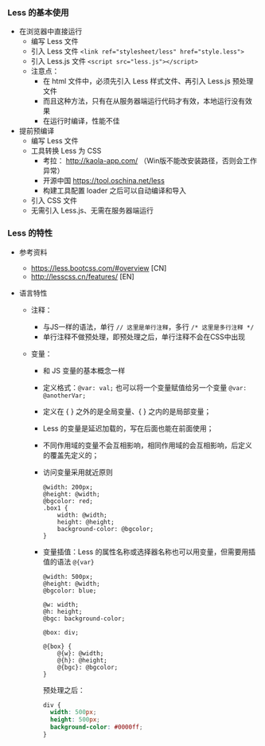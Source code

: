### Less 的基本使用

* 在浏览器中直接运行
  * 编写 Less 文件
  * 引入 Less 文件 `<link ref="stylesheet/less" href="style.less">`
  * 引入 Less.js 文件 `<script src="less.js"></script>`
  * 注意点：
    * 在 html 文件中，必须先引入 Less 样式文件、再引入 Less.js 预处理文件
    * 而且这种方法，只有在从服务器端运行代码才有效，本地运行没有效果
    * 在运行时编译，性能不佳
* 提前预编译
  * 编写 Less 文件
  * 工具转换 Less 为 CSS
    * 考拉： http://kaola-app.com/ （Win版不能改安装路径，否则会工作异常）
    * 开源中国 https://tool.oschina.net/less
    * 构建工具配置 loader 之后可以自动编译和导入
  * 引入 CSS 文件
  * 无需引入 Less.js、无需在服务器端运行



### Less 的特性

* 参考资料

  * https://less.bootcss.com/#overview	[CN]
  * http://lesscss.cn/features/     [EN]

* 语言特性

  * 注释：

    * 与JS一样的语法，单行 `// 这里是单行注释`，多行 `/* 这里是多行注释 */`
    * 单行注释不做预处理，即预处理之后，单行注释不会在CSS中出现

  * 变量：

    * 和 JS 变量的基本概念一样

    * 定义格式：`@var: val;` 也可以将一个变量赋值给另一个变量 `@var: @anotherVar;`

    * 定义在 { } 之外的是全局变量、{ } 之内的是局部变量；

    * Less 的变量是延迟加载的，写在后面也能在前面使用；

    * 不同作用域的变量不会互相影响，相同作用域的会互相影响，后定义的覆盖先定义的；

    * 访问变量采用就近原则

      ```less
      @width: 200px;
      @height: @width;
      @bgcolor: red;
      .box1 {
          width: @width;
          height: @height;
          background-color: @bgcolor;
      }
      ```

    * 变量插值：Less 的属性名称或选择器名称也可以用变量，但需要用插值的语法 `@{var}`

      ```less
      @width: 500px;
      @height: @width;
      @bgcolor: blue;
      
      @w: width;
      @h: height;
      @bgc: background-color;
      
      @box: div;
      
      @{box} {
          @{w}: @width;
          @{h}: @height;
          @{bgc}: @bgcolor;
      }
      ```

      预处理之后：

      ```css
      div {
        width: 500px;
        height: 500px;
        background-color: #0000ff;
      }
      ```

      